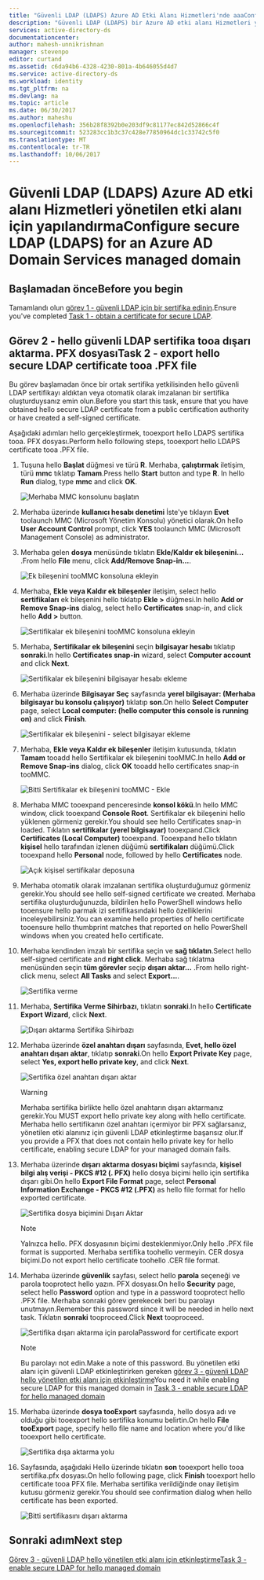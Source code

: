 ```yaml
---
title: "Güvenli LDAP (LDAPS) Azure AD Etki Alanı Hizmetleri'nde aaaConfigure | Microsoft Docs"
description: "Güvenli LDAP (LDAPS) bir Azure AD etki alanı Hizmetleri yönetilen etki alanını yapılandırın"
services: active-directory-ds
documentationcenter: 
author: mahesh-unnikrishnan
manager: stevenpo
editor: curtand
ms.assetid: c6da94b6-4328-4230-801a-4b646055d4d7
ms.service: active-directory-ds
ms.workload: identity
ms.tgt_pltfrm: na
ms.devlang: na
ms.topic: article
ms.date: 06/30/2017
ms.author: maheshu
ms.openlocfilehash: 356b28f8392b0e203df9c81177ec842d52866c4f
ms.sourcegitcommit: 523283cc1b3c37c428e77850964dc1c33742c5f0
ms.translationtype: MT
ms.contentlocale: tr-TR
ms.lasthandoff: 10/06/2017
---
```

# <a name="configure-secure-ldap-ldaps-for-an-azure-ad-domain-services-managed-domain"></a><span data-ttu-id="ba70f-103">Güvenli LDAP (LDAPS) Azure AD etki alanı Hizmetleri yönetilen etki alanı için yapılandırma</span><span class="sxs-lookup"><span data-stu-id="ba70f-103">Configure secure LDAP (LDAPS) for an Azure AD Domain Services managed domain</span></span>

## <a name="before-you-begin"></a><span data-ttu-id="ba70f-104">Başlamadan önce</span><span class="sxs-lookup"><span data-stu-id="ba70f-104">Before you begin</span></span>
<span data-ttu-id="ba70f-105">Tamamlandı olun [görev 1 - güvenli LDAP için bir sertifika edinin](active-directory-ds-admin-guide-configure-secure-ldap.md).</span><span class="sxs-lookup"><span data-stu-id="ba70f-105">Ensure you've completed [Task 1 - obtain a certificate for secure LDAP](active-directory-ds-admin-guide-configure-secure-ldap.md).</span></span>


## <a name="task-2---export-hello-secure-ldap-certificate-tooa-pfx-file"></a><span data-ttu-id="ba70f-106">Görev 2 - hello güvenli LDAP sertifika tooa dışarı aktarma. PFX dosyası</span><span class="sxs-lookup"><span data-stu-id="ba70f-106">Task 2 - export hello secure LDAP certificate tooa .PFX file</span></span>
<span data-ttu-id="ba70f-107">Bu görev başlamadan önce bir ortak sertifika yetkilisinden hello güvenli LDAP sertifikayı aldıktan veya otomatik olarak imzalanan bir sertifika oluşturduysanız emin olun.</span><span class="sxs-lookup"><span data-stu-id="ba70f-107">Before you start this task, ensure that you have obtained hello secure LDAP certificate from a public certification authority or have created a self-signed certificate.</span></span>

<span data-ttu-id="ba70f-108">Aşağıdaki adımları hello gerçekleştirmek, tooexport hello LDAPS sertifika tooa. PFX dosyası.</span><span class="sxs-lookup"><span data-stu-id="ba70f-108">Perform hello following steps, tooexport hello LDAPS certificate tooa .PFX file.</span></span>

1. <span data-ttu-id="ba70f-109">Tuşuna hello **Başlat** düğmesi ve türü **R**. Merhaba, **çalıştırmak** iletişim, türü **mmc** tıklatıp **Tamam**.</span><span class="sxs-lookup"><span data-stu-id="ba70f-109">Press hello **Start** button and type **R**. In hello **Run** dialog, type **mmc** and click **OK**.</span></span>

    ![Merhaba MMC konsolunu başlatın](./media/active-directory-domain-services-admin-guide/secure-ldap-start-run.png)
2. <span data-ttu-id="ba70f-111">Merhaba üzerinde **kullanıcı hesabı denetimi** İste'ye tıklayın **Evet** toolaunch MMC (Microsoft Yönetim Konsolu) yönetici olarak.</span><span class="sxs-lookup"><span data-stu-id="ba70f-111">On hello **User Account Control** prompt, click **YES** toolaunch MMC (Microsoft Management Console) as administrator.</span></span>
3. <span data-ttu-id="ba70f-112">Merhaba gelen **dosya** menüsünde tıklatın **Ekle/Kaldır ek bileşenini...** .</span><span class="sxs-lookup"><span data-stu-id="ba70f-112">From hello **File** menu, click **Add/Remove Snap-in...**.</span></span>

    ![Ek bileşenini tooMMC konsoluna ekleyin](./media/active-directory-domain-services-admin-guide/secure-ldap-add-snapin.png)
4. <span data-ttu-id="ba70f-114">Merhaba, **Ekle veya Kaldır ek bileşenler** iletişim, select hello **sertifikaları** ek bileşenini hello tıklatıp **Ekle >** düğmesi.</span><span class="sxs-lookup"><span data-stu-id="ba70f-114">In hello **Add or Remove Snap-ins** dialog, select hello **Certificates** snap-in, and click hello **Add >** button.</span></span>

    ![Sertifikalar ek bileşenini tooMMC konsoluna ekleyin](./media/active-directory-domain-services-admin-guide/secure-ldap-add-certificates-snapin.png)
5. <span data-ttu-id="ba70f-116">Merhaba, **Sertifikalar ek bileşenini** seçin **bilgisayar hesabı** tıklatıp **sonraki**.</span><span class="sxs-lookup"><span data-stu-id="ba70f-116">In hello **Certificates snap-in** wizard, select **Computer account** and click **Next**.</span></span>

    ![Sertifikalar ek bileşenini bilgisayar hesabı ekleme](./media/active-directory-domain-services-admin-guide/secure-ldap-add-certificates-computer-account.png)
6. <span data-ttu-id="ba70f-118">Merhaba üzerinde **Bilgisayar Seç** sayfasında **yerel bilgisayar: (Merhaba bilgisayar bu konsolu çalışıyor)** tıklatıp **son**.</span><span class="sxs-lookup"><span data-stu-id="ba70f-118">On hello **Select Computer** page, select **Local computer: (hello computer this console is running on)** and click **Finish**.</span></span>

    ![Sertifikalar ek bileşenini - select bilgisayar ekleme](./media/active-directory-domain-services-admin-guide/secure-ldap-add-certificates-local-computer.png)
7. <span data-ttu-id="ba70f-120">Merhaba, **Ekle veya Kaldır ek bileşenler** iletişim kutusunda, tıklatın **Tamam** tooadd hello Sertifikalar ek bileşenini tooMMC.</span><span class="sxs-lookup"><span data-stu-id="ba70f-120">In hello **Add or Remove Snap-ins** dialog, click **OK** tooadd hello certificates snap-in tooMMC.</span></span>

    ![Bitti Sertifikalar ek bileşenini tooMMC - Ekle](./media/active-directory-domain-services-admin-guide/secure-ldap-add-certificates-snapin-done.png)
8. <span data-ttu-id="ba70f-122">Merhaba MMC tooexpand penceresinde **konsol kökü**.</span><span class="sxs-lookup"><span data-stu-id="ba70f-122">In hello MMC window, click tooexpand **Console Root**.</span></span> <span data-ttu-id="ba70f-123">Sertifikalar ek bileşenini hello yüklenen görmeniz gerekir.</span><span class="sxs-lookup"><span data-stu-id="ba70f-123">You should see hello Certificates snap-in loaded.</span></span> <span data-ttu-id="ba70f-124">Tıklatın **sertifikalar (yerel bilgisayar)** tooexpand.</span><span class="sxs-lookup"><span data-stu-id="ba70f-124">Click **Certificates (Local Computer)** tooexpand.</span></span> <span data-ttu-id="ba70f-125">Tooexpand hello tıklatın **kişisel** hello tarafından izlenen düğümü **sertifikaları** düğümü.</span><span class="sxs-lookup"><span data-stu-id="ba70f-125">Click tooexpand hello **Personal** node, followed by hello **Certificates** node.</span></span>

    ![Açık kişisel sertifikalar deposuna](./media/active-directory-domain-services-admin-guide/secure-ldap-open-personal-store.png)
9. <span data-ttu-id="ba70f-127">Merhaba otomatik olarak imzalanan sertifika oluşturduğumuz görmeniz gerekir.</span><span class="sxs-lookup"><span data-stu-id="ba70f-127">You should see hello self-signed certificate we created.</span></span> <span data-ttu-id="ba70f-128">Merhaba sertifika oluşturduğunuzda, bildirilen hello PowerShell windows hello tooensure hello parmak izi sertifikasındaki hello özelliklerini inceleyebilirsiniz.</span><span class="sxs-lookup"><span data-stu-id="ba70f-128">You can examine hello properties of hello certificate tooensure hello thumbprint matches that reported on hello PowerShell windows when you created hello certificate.</span></span>
10. <span data-ttu-id="ba70f-129">Merhaba kendinden imzalı bir sertifika seçin ve **sağ tıklatın**.</span><span class="sxs-lookup"><span data-stu-id="ba70f-129">Select hello self-signed certificate and **right click**.</span></span> <span data-ttu-id="ba70f-130">Merhaba sağ tıklatma menüsünden seçin **tüm görevler** seçip **dışarı aktar...** .</span><span class="sxs-lookup"><span data-stu-id="ba70f-130">From hello right-click menu, select **All Tasks** and select **Export...**.</span></span>

    ![Sertifika verme](./media/active-directory-domain-services-admin-guide/secure-ldap-export-cert.png)
11. <span data-ttu-id="ba70f-132">Merhaba, **Sertifika Verme Sihirbazı**, tıklatın **sonraki**.</span><span class="sxs-lookup"><span data-stu-id="ba70f-132">In hello **Certificate Export Wizard**, click **Next**.</span></span>

    ![Dışarı aktarma Sertifika Sihirbazı](./media/active-directory-domain-services-admin-guide/secure-ldap-export-cert-wizard.png)
12. <span data-ttu-id="ba70f-134">Merhaba üzerinde **özel anahtarı dışarı** sayfasında, **Evet, hello özel anahtarı dışarı aktar**, tıklatıp **sonraki**.</span><span class="sxs-lookup"><span data-stu-id="ba70f-134">On hello **Export Private Key** page, select **Yes, export hello private key**, and click **Next**.</span></span>

    ![Sertifika özel anahtarı dışarı aktar](./media/active-directory-domain-services-admin-guide/secure-ldap-export-private-key.png)

    > [!WARNING]
    > <span data-ttu-id="ba70f-136">Merhaba sertifika birlikte hello özel anahtarın dışarı aktarmanız gerekir.</span><span class="sxs-lookup"><span data-stu-id="ba70f-136">You MUST export hello private key along with hello certificate.</span></span> <span data-ttu-id="ba70f-137">Merhaba hello sertifikanın özel anahtarı içermiyor bir PFX sağlarsanız, yönetilen etki alanınız için güvenli LDAP etkinleştirme başarısız olur.</span><span class="sxs-lookup"><span data-stu-id="ba70f-137">If you provide a PFX that does not contain hello private key for hello certificate, enabling secure LDAP for your managed domain fails.</span></span>
    >
    >
13. <span data-ttu-id="ba70f-138">Merhaba üzerinde **dışarı aktarma dosyası biçimi** sayfasında, **kişisel bilgi alış verişi - PKCS #12 (. PFX)** hello dosya biçimi hello için sertifika dışarı gibi.</span><span class="sxs-lookup"><span data-stu-id="ba70f-138">On hello **Export File Format** page, select **Personal Information Exchange - PKCS #12 (.PFX)** as hello file format for hello exported certificate.</span></span>

    ![Sertifika dosya biçimini Dışarı Aktar](./media/active-directory-domain-services-admin-guide/secure-ldap-export-to-pfx.png)

    > [!NOTE]
    > <span data-ttu-id="ba70f-140">Yalnızca hello. PFX dosyasının biçimi desteklenmiyor.</span><span class="sxs-lookup"><span data-stu-id="ba70f-140">Only hello .PFX file format is supported.</span></span> <span data-ttu-id="ba70f-141">Merhaba sertifika toohello vermeyin. CER dosya biçimi.</span><span class="sxs-lookup"><span data-stu-id="ba70f-141">Do not export hello certificate toohello .CER file format.</span></span>
    >
    >
14. <span data-ttu-id="ba70f-142">Merhaba üzerinde **güvenlik** sayfası, select hello **parola** seçeneği ve parola tooprotect hello yazın. PFX dosyası.</span><span class="sxs-lookup"><span data-stu-id="ba70f-142">On hello **Security** page, select hello **Password** option and type in a password tooprotect hello .PFX file.</span></span> <span data-ttu-id="ba70f-143">Merhaba sonraki görev gerekecek beri bu parolayı unutmayın.</span><span class="sxs-lookup"><span data-stu-id="ba70f-143">Remember this password since it will be needed in hello next task.</span></span> <span data-ttu-id="ba70f-144">Tıklatın **sonraki** tooproceed.</span><span class="sxs-lookup"><span data-stu-id="ba70f-144">Click **Next** tooproceed.</span></span>

    ![<span data-ttu-id="ba70f-145">Sertifika dışarı aktarma için parola</span><span class="sxs-lookup"><span data-stu-id="ba70f-145">Password for certificate export</span></span> ](./media/active-directory-domain-services-admin-guide/secure-ldap-export-select-password.png)

    > [!NOTE]
    > <span data-ttu-id="ba70f-146">Bu parolayı not edin.</span><span class="sxs-lookup"><span data-stu-id="ba70f-146">Make a note of this password.</span></span> <span data-ttu-id="ba70f-147">Bu yönetilen etki alanı için güvenli LDAP etkinleştirirken gereken [görev 3 - güvenli LDAP hello yönetilen etki alanı için etkinleştirme](active-directory-ds-admin-guide-configure-secure-ldap-enable-ldaps.md)</span><span class="sxs-lookup"><span data-stu-id="ba70f-147">You need it while enabling secure LDAP for this managed domain in [Task 3 - enable secure LDAP for hello managed domain](active-directory-ds-admin-guide-configure-secure-ldap-enable-ldaps.md)</span></span>
    >
    >
15. <span data-ttu-id="ba70f-148">Merhaba üzerinde **dosya tooExport** sayfasında, hello dosya adı ve olduğu gibi tooexport hello sertifika konumu belirtin.</span><span class="sxs-lookup"><span data-stu-id="ba70f-148">On hello **File tooExport** page, specify hello file name and location where you'd like tooexport hello certificate.</span></span>

    ![Sertifika dışa aktarma yolu](./media/active-directory-domain-services-admin-guide/secure-ldap-export-select-path.png)
16. <span data-ttu-id="ba70f-150">Sayfasında, aşağıdaki Hello üzerinde tıklatın **son** tooexport hello tooa sertifika.pfx dosyası.</span><span class="sxs-lookup"><span data-stu-id="ba70f-150">On hello following page, click **Finish** tooexport hello certificate tooa PFX file.</span></span> <span data-ttu-id="ba70f-151">Merhaba sertifika verildiğinde onay iletişim kutusu görmeniz gerekir.</span><span class="sxs-lookup"><span data-stu-id="ba70f-151">You should see confirmation dialog when hello certificate has been exported.</span></span>

    ![Bitti sertifikasını dışarı aktarma](./media/active-directory-domain-services-admin-guide/secure-ldap-exported-as-pfx.png)


## <a name="next-step"></a><span data-ttu-id="ba70f-153">Sonraki adım</span><span class="sxs-lookup"><span data-stu-id="ba70f-153">Next step</span></span>
[<span data-ttu-id="ba70f-154">Görev 3 - güvenli LDAP hello yönetilen etki alanı için etkinleştirme</span><span class="sxs-lookup"><span data-stu-id="ba70f-154">Task 3 - enable secure LDAP for hello managed domain</span></span>](active-directory-ds-admin-guide-configure-secure-ldap-enable-ldaps.md)

